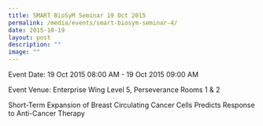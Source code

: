 ```yaml
---
title: SMART BioSyM Seminar 19 Oct 2015
permalink: /media/events/smart-biosym-seminar-4/
date: 2015-10-19
layout: post
description: ""
image: ""
---
```



  
Event Date: 19 Oct 2015 08:00 AM - 19 Oct 2015 09:00 AM

Event Venue: Enterprise Wing Level 5, Perseverance Rooms 1 & 2

Short-Term Expansion of Breast Circulating Cancer Cells Predicts Response to Anti-Cancer Therapy